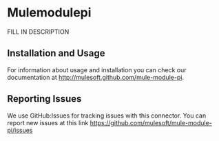 
Mulemodulepi
=========================

FILL IN DESCRIPTION

Installation and Usage
----------------------

For information about usage and installation you can check our documentation at http://mulesoft.github.com/mule-module-pi.

Reporting Issues
----------------

We use GitHub:Issues for tracking issues with this connector. You can report new issues at this link https://github.com/mulesoft/mule-module-pi/issues